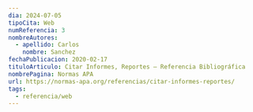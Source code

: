 ```yaml
---
dia: 2024-07-05
tipoCita: Web
numReferencia: 3
nombreAutores:
  - apellido: Carlos
    nombre: Sanchez
fechaPublicacion: 2020-02-17
tituloArticulo: Citar Informes, Reportes – Referencia Bibliográfica
nombrePagina: Normas APA
url: https://normas-apa.org/referencias/citar-informes-reportes/
tags:
  - referencia/web
---
```


